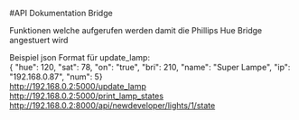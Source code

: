 #API Dokumentation Bridge

Funktionen welche aufgerufen werden damit die Phillips Hue Bridge angestuert wird

Beispiel json Format für update_lamp:  
{ "hue": 120, "sat": 78, "on": "true", "bri": 210, "name": "Super Lampe", "ip": "192.168.0.87", "num": 5}  
http://192.168.0.2:5000/update_lamp  
http://192.168.0.2:5000/print_lamp_states  
http://192.168.0.2:8000/api/newdeveloper/lights/1/state